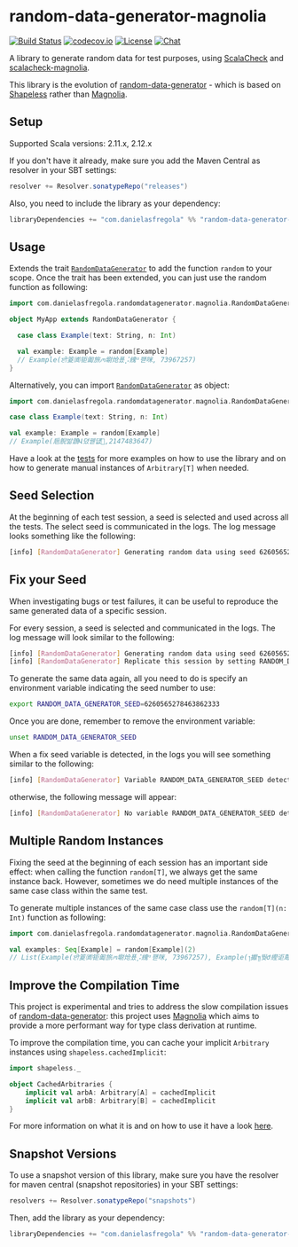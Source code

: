 random-data-generator-magnolia
=====================

[![Build Status](https://travis-ci.org/DanielaSfregola/random-data-generator-magnolia.svg?branch=master)](https://travis-ci.org/DanielaSfregola/random-data-generator-magnolia) [![codecov.io](http://codecov.io/github/DanielaSfregola/random-data-generator-magnolia/coverage.svg?branch=master)](http://codecov.io/github/DanielaSfregola/random-data-generator-magnolia?branch=master) [![License](http://img.shields.io/:license-Apache%202-red.svg)](http://www.apache.org/licenses/LICENSE-2.0.txt) [![Chat](https://badges.gitter.im/Join%20Chat.svg)](https://gitter.im/random-data-generator-magnolia/Lobby)

A library to generate random data for test purposes, using [ScalaCheck](https://github.com/rickynils/scalacheck) and [scalacheck-magnolia](https://github.com/etaty/scalacheck-magnolia).

This library is the evolution of [random-data-generator](https://github.com/DanielaSfregola/random-data-generator) - which is based on [Shapeless](https://github.com/milessabin/shapeless) rather than [Magnolia](https://github.com/propensive/magnolia).

Setup
-----
Supported Scala versions: 2.11.x, 2.12.x

If you don't have it already, make sure you add the Maven Central as resolver in your SBT settings:
```scala
resolver += Resolver.sonatypeRepo("releases")
```

Also, you need to include the library as your dependency:
```scala
libraryDependencies += "com.danielasfregola" %% "random-data-generator-magnolia" % "2.6"
```

Usage
-----
Extends the trait [`RandomDataGenerator`](https://github.com/DanielaSfregola/random-data-generator-magnolia/blob/master/src/main/scala/com/danielasfregola/randomdatagenerator/magnolia/RandomDataGenerator.scala) to add the function `random` to your scope.
Once the trait has been extended, you can just use the random function as following:

```scala
import com.danielasfregola.randomdatagenerator.magnolia.RandomDataGenerator

object MyApp extends RandomDataGenerator {

  case class Example(text: String, n: Int)

  val example: Example = random[Example]
  // Example(ਈ䈦㈾钜㔪旅ꪔ墛炝푰⡨䌆ᵅ퍧咪, 73967257)
}
```

Alternatively, you can import [`RandomDataGenerator`](https://github.com/DanielaSfregola/random-data-generator-magnolia/blob/master/src/main/scala/com/danielasfregola/randomdatagenerator/magnolia/RandomDataGenerator.scala) as object:

```scala
import com.danielasfregola.randomdatagenerator.magnolia.RandomDataGenerator._

case class Example(text: String, n: Int)

val example: Example = random[Example]
// Example(巵腉밞鵾Վ뎠꿷덊,2147483647)


```

Have a look at the [tests](/src/test/scala/com/danielasfregola/randomdatagenerator/magnolia/RandomDataGeneratorSpec.scala) for more examples on how to use the library and on how to generate manual instances of `Arbitrary[T]` when needed.

Seed Selection
--------------
At the beginning of each test session, a seed is selected and used across all the tests.
The select seed is communicated in the logs. The log message looks something like the following:
```bash
[info] [RandomDataGenerator] Generating random data using seed 6260565278463862333
```

Fix your Seed
-------------
When investigating bugs or test failures, it can be useful to reproduce the same generated data of a specific session.

For every session, a seed is selected and communicated in the logs. The log message will look similar to the following:
```bash
[info] [RandomDataGenerator] Generating random data using seed 6260565278463862333
[info] [RandomDataGenerator] Replicate this session by setting RANDOM_DATA_GENERATOR_SEED=6260565278463862333

```

To generate the same data again, all you need to do is specify an environment variable indicating the seed number to use:
```bash
export RANDOM_DATA_GENERATOR_SEED=6260565278463862333
```

Once you are done, remember to remove the environment variable:
```bash
unset RANDOM_DATA_GENERATOR_SEED
```

When a fix seed variable is detected, in the logs you will see something similar to the following:
```bash
[info] [RandomDataGenerator] Variable RANDOM_DATA_GENERATOR_SEED detected: setting 6260565278463862333 as seed
```
otherwise, the following message will appear:
```bash
[info] [RandomDataGenerator] No variable RANDOM_DATA_GENERATOR_SEED detected: setting seed to random number
```

Multiple Random Instances 
-------------------------
Fixing the seed at the beginning of each session has an important side effect: when calling the function `random[T]`, we always get the same instance back.
However, sometimes we do need multiple instances of the same case class within the same test.

To generate multiple instances of the same case class use the `random[T](n: Int)` function as following:
```scala
import com.danielasfregola.randomdatagenerator.magnolia.RandomDataGenerator._

val examples: Seq[Example] = random[Example](2)
// List(Example(ਈ䈦㈾钜㔪旅ꪔ墛炝푰⡨䌆ᵅ퍧咪, 73967257), Example(᭞㩵᭟뛎Ժ䌑讵蓐ꍊꎼꙐ涌㰑袽,1736119865))
```

Improve the Compilation Time
----------------------------
This project is experimental and tries to address the slow compilation issues of [random-data-generator](https://github.com/DanielaSfregola/random-data-generator): this project uses [Magnolia](https://github.com/propensive/magnolia) which aims to provide a more performant way for type class derivation at runtime.

To improve the compilation time, you can cache your implicit `Arbitrary` instances using `shapeless.cachedImplicit`:

```scala
import shapeless._

object CachedArbitraries {
    implicit val arbA: Arbitrary[A] = cachedImplicit
    implicit val arbB: Arbitrary[B] = cachedImplicit
}
```
For more information on what it is and on how to use it have a look [here](http://stackoverflow.com/a/34401558).

Snapshot Versions
-----------------
To use a snapshot version of this library, make sure you have the resolver for maven central (snapshot repositories) in your SBT settings:
```scala
resolvers += Resolver.sonatypeRepo("snapshots")
```

Then, add the library as your dependency:
```scala
libraryDependencies += "com.danielasfregola" %% "random-data-generator-magnolia" % "2.7-SNAPSHOT"
```
